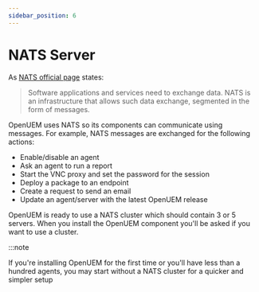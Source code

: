 ```yaml
---
sidebar_position: 6
---
```


# NATS Server

As [NATS official page](https://docs.nats.io/nats-concepts/what-is-nats) states:

> Software applications and services need to exchange data. NATS is an infrastructure that allows such data exchange, segmented in the form of messages.

OpenUEM uses NATS so its components can communicate using messages. For example, NATS messages are exchanged for the following actions:

- Enable/disable an agent
- Ask an agent to run a report
- Start the VNC proxy and set the password for the session
- Deploy a package to an endpoint
- Create a request to send an email
- Update an agent/server with the latest OpenUEM release

OpenUEM is ready to use a NATS cluster which should contain 3 or 5 servers. When you install the OpenUEM component you'll be asked if you want to use a cluster.

:::note

If you're installing OpenUEM for the first time or you'll have less than a hundred agents, you may start without a NATS cluster for a quicker and simpler setup
